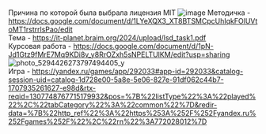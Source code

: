 <br> Причина по которой была выбрала лицензия MIT
![image](https://github.com/qune4q/DiplomeLicense/assets/50214016/a67fed23-2456-424d-a191-5f2e00987073)
Методичка - https://docs.google.com/document/d/1LYeXQX3_XT8BTSMCpcUhIqkFOlUVtoMT1rstrrlsPao/edit
<br> Тема - https://it-planet.braim.org/2024/upload/lsd_task1.pdf
<br> Курсовая работа - https://docs.google.com/document/d/1pN-Jd1Gtz9fMrE7Mq9KDi8v_y8RrOZxh5sNPELTUlKM/edit?usp=sharing
![photo_5294426273797494405_y](https://github.com/qune4q/DiplomeLicense/assets/50214016/0ce71fc8-a294-4e67-b7fe-34563abdd551)
<br> Игра - https://yandex.ru/games/app/292033#app-id=292033&catalog-session-uid=catalog-1d728e00-5a8e-5e06-827e-91df062c44b7-1707935261627-e98d&rtx-reqid=1307748767715179932&pos=%7B%22listType%22%3A%22played%22%2C%22tabCategory%22%3A%22common%22%7D&redir-data=%7B%22http_ref%22%3A%22https%253A%252F%252Fyandex.ru%252Fgames%252F%22%2C%22rn%22%3A772028012%7D

